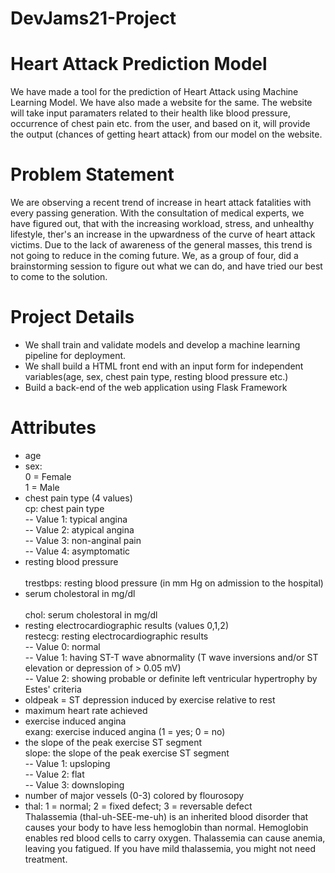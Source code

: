 # DevJams21-Project
# Heart Attack Prediction Model

We have made a tool for the prediction of Heart Attack using Machine Learning Model. We have also made a website for the same. The website will take input paramaters related to their health like blood pressure, occurrence of chest pain etc. from the user, and based on it, will provide the output (chances of getting heart attack) from our model on the website.

# Problem Statement
We are observing a recent trend of increase in heart attack fatalities with every passing generation. With the consultation of medical experts, we have figured out, that with the increasing workload, stress, and unhealthy lifestyle, ther's an increase in the upwardness of the curve of heart attack victims. Due to the lack of awareness of the general masses, this trend is not going to reduce in the coming future. We, as a group of four, did a brainstorming session to figure out what we can do, and have tried our best to come to the solution.

# Project Details
* We shall train and validate models and develop a machine learning pipeline for deployment.
* We shall build a HTML front end with an input form for independent variables(age, sex, chest pain type, resting blood pressure etc.)
* Build a back-end of the web application using Flask Framework

# Attributes
* age
* sex:<br /> 0 = Female <br /> 
            1 = Male <br />
* chest pain type (4 values) <br/>
            cp: chest pain type <br />
            -- Value 1: typical angina <br />
            -- Value 2: atypical angina <br />
            -- Value 3: non-anginal pain <br />
            -- Value 4: asymptomatic <br />
* resting blood pressure<br />         
            trestbps: resting blood pressure (in mm Hg on admission to the hospital) <br />
* serum cholestoral in mg/dl<br />   
            chol: serum cholestoral in mg/dl <br />
* resting electrocardiographic results (values 0,1,2)<br />
            restecg: resting electrocardiographic results <br />
            -- Value 0: normal <br />
            -- Value 1: having ST-T wave abnormality (T wave inversions and/or ST elevation or depression of > 0.05 mV)<br />
            -- Value 2: showing probable or definite left ventricular hypertrophy by Estes' criteria <br />
* oldpeak = ST depression induced by exercise relative to rest<br />
* maximum heart rate achieved
* exercise induced angina<br />
            exang: exercise induced angina (1 = yes; 0 = no)<br />
* the slope of the peak exercise ST segment<br />
            slope: the slope of the peak exercise ST segment<br />
            -- Value 1: upsloping<br />
            -- Value 2: flat<br />
            -- Value 3: downsloping<br />
* number of major vessels (0-3) colored by flourosopy <br />
* thal: 1 = normal; 2 = fixed defect; 3 = reversable defect <br />
            Thalassemia (thal-uh-SEE-me-uh) is an inherited blood disorder that causes your body to have less hemoglobin than normal. Hemoglobin enables red blood cells to carry             oxygen. Thalassemia can cause anemia, leaving you fatigued. If you have mild thalassemia, you might not need treatment. <br />
